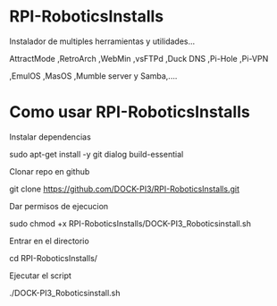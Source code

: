# RPI-RoboticsInstalls
 Instalador de multiples herramientas y utilidades...

 AttractMode ,RetroArch ,WebMin ,vsFTPd ,Duck DNS ,Pi-Hole ,Pi-VPN
 
 ,EmulOS ,MasOS ,Mumble server y Samba,....
 
 # Como usar RPI-RoboticsInstalls
 Instalar dependencias
 
 sudo apt-get install -y git dialog build-essential
 
 
 Clonar repo en github
 
 git clone https://github.com/DOCK-PI3/RPI-RoboticsInstalls.git
 
 
 Dar permisos de ejecucion
 
 sudo chmod +x RPI-RoboticsInstalls/DOCK-PI3_Roboticsinstall.sh
 
 
 Entrar en el directorio
 
 cd RPI-RoboticsInstalls/
 
 
 Ejecutar el script
 
 ./DOCK-PI3_Roboticsinstall.sh